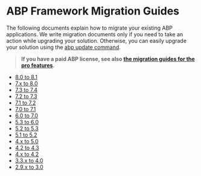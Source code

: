 # ABP Framework Migration Guides

The following documents explain how to migrate your existing ABP applications. We write migration documents only if you need to take an action while upgrading your solution. Otherwise, you can easily upgrade your solution using the [abp update command](../upgrading.md).

> **If you have a paid ABP license, see also [the migration guides for the pro features](pro).**

- [8.0 to 8.1](abp-8-1.md)
- [7.x to 8.0](abp-8-0.md)
- [7.3 to 7.4](abp-7-4.md)
- [7.2 to 7.3](abp-7-3.md)
- [7.1 to 7.2](abp-7-2.md)
- [7.0 to 7.1](abp-7-1.md)
- [6.0 to 7.0](abp-7-0.md)
- [5.3 to 6.0](abp-6-0.md)
- [5.2 to 5.3](abp-5-3.md)
- [5.1 to 5.2](abp-5-2.md)
- [4.x to 5.0](abp-5-0.md)
- [4.2 to 4.3](abp-4-3.md)
- [4.x to 4.2](abp-4-2.md)
- [3.3.x to 4.0](abp-4-0.md)
- [2.9.x to 3.0](../../framework/ui/angular/migration-guide-v3.md)
